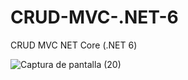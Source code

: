 # CRUD-MVC-.NET-6
CRUD MVC NET Core (.NET 6) 


![Captura de pantalla (20)](https://user-images.githubusercontent.com/91712749/216693097-ed6ccf58-e76d-480b-b256-606439cccfe8.png)

